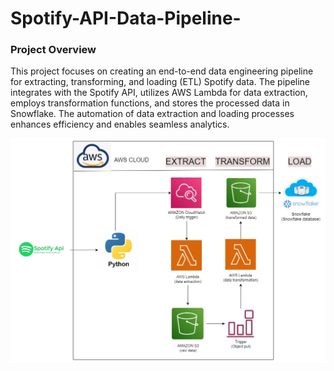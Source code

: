 # Spotify-API-Data-Pipeline-

### Project Overview
This project focuses on creating an end-to-end data engineering pipeline for extracting, transforming, and loading (ETL) Spotify data. The pipeline integrates with the Spotify API, utilizes AWS Lambda for data extraction, employs transformation functions, and stores the processed data in Snowflake. The automation of data extraction and loading processes enhances efficiency and enables seamless analytics.


![alt text](https://github.com/pranjals26/Spotify-API-Data-Pipeline-/blob/main/Spotify_data_analysis.jpg)

